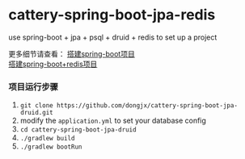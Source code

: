 # cattery-spring-boot-jpa-redis
use spring-boot + jpa + psql + druid + redis to set up a project    

更多细节请查看：
[搭建spring-boot项目](https://dongjx.github.io/2018/05/20/%E6%90%AD%E5%BB%BA-spring-boot-%E9%A1%B9%E7%9B%AE/)  
[搭建spring-boot+redis项目](https://dongjx.github.io/2018/05/21/spring-boot-redis-%E9%A1%B9%E7%9B%AE/)  

### 项目运行步骤
1. `git clone https://github.com/dongjx/cattery-spring-boot-jpa-druid.git`
2. modify the `application.yml` to set your database config
2. `cd cattery-spring-boot-jpa-druid`
3. `./gradlew build`
4. `./gradlew bootRun`
